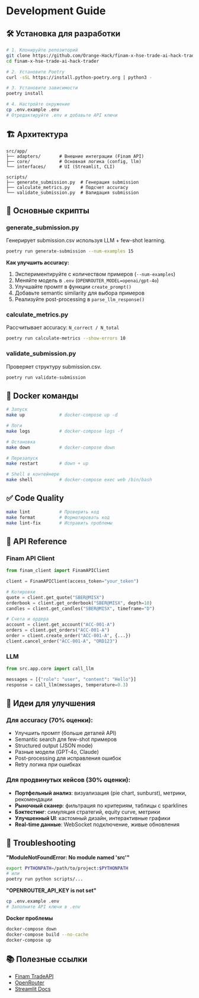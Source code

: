 # Development Guide

## 🛠 Установка для разработки

```bash
# 1. Клонируйте репозиторий
git clone https://github.com/Orange-Hack/finam-x-hse-trade-ai-hack-trader
cd finam-x-hse-trade-ai-hack-trader

# 2. Установите Poetry
curl -sSL https://install.python-poetry.org | python3 -

# 3. Установите зависимости
poetry install

# 4. Настройте окружение
cp .env.example .env
# Отредактируйте .env и добавьте API ключи
```

## 🏗 Архитектура

```
src/app/
├── adapters/       # Внешние интеграции (Finam API)
├── core/           # Основная логика (config, llm)
└── interfaces/     # UI (Streamlit, CLI)

scripts/
├── generate_submission.py  # Генерация submission
├── calculate_metrics.py    # Подсчет accuracy
└── validate_submission.py  # Валидация submission
```

## 📜 Основные скрипты

### generate_submission.py

Генерирует submission.csv используя LLM + few-shot learning.

```bash
poetry run generate-submission --num-examples 15
```

**Как улучшить accuracy:**
1. Экспериментируйте с количеством примеров (`--num-examples`)
2. Меняйте модель в `.env` (`OPENROUTER_MODEL=openai/gpt-4o`)
3. Улучшайте промпт в функции `create_prompt()`
4. Добавьте semantic similarity для выбора примеров
5. Реализуйте post-processing в `parse_llm_response()`

### calculate_metrics.py

Рассчитывает accuracy: `N_correct / N_total`

```bash
poetry run calculate-metrics --show-errors 10
```

### validate_submission.py

Проверяет структуру submission.csv.

```bash
poetry run validate-submission
```

## 🐳 Docker команды

```bash
# Запуск
make up             # docker-compose up -d

# Логи
make logs           # docker-compose logs -f

# Остановка
make down           # docker-compose down

# Перезапуск
make restart        # down + up

# Shell в контейнере
make shell          # docker-compose exec web /bin/bash
```

## ✅ Code Quality

```bash
make lint           # Проверить код
make format         # Форматировать код
make lint-fix       # Исправить проблемы
```

## 🎯 API Reference

### Finam API Client

```python
from finam_client import FinamAPIClient

client = FinamAPIClient(access_token="your_token")

# Котировки
quote = client.get_quote("SBER@MISX")
orderbook = client.get_orderbook("SBER@MISX", depth=10)
candles = client.get_candles("SBER@MISX", timeframe="D")

# Счета и ордера
account = client.get_account("ACC-001-A")
orders = client.get_orders("ACC-001-A")
order = client.create_order("ACC-001-A", {...})
client.cancel_order("ACC-001-A", "ORD123")
```

### LLM

```python
from src.app.core import call_llm

messages = [{"role": "user", "content": "Hello"}]
response = call_llm(messages, temperature=0.3)
```

## 🚀 Идеи для улучшения

### Для accuracy (70% оценки):
- Улучшить промпт (больше деталей API)
- Semantic search для few-shot примеров
- Structured output (JSON mode)
- Разные модели (GPT-4o, Claude)
- Post-processing для исправления ошибок
- Retry логика при ошибках

### Для продвинутых кейсов (30% оценки):
- **Портфельный анализ**: визуализация (pie chart, sunburst), метрики, рекомендации
- **Рыночный сканер**: фильтрация по критериям, таблицы с sparklines
- **Бэктестинг**: симуляция стратегий, equity curve, метрики
- **Улучшенный UI**: кастомный дизайн, интерактивные графики
- **Real-time данные**: WebSocket подключение, живые обновления

## 🐛 Troubleshooting

**"ModuleNotFoundError: No module named 'src'"**
```bash
export PYTHONPATH=/path/to/project:$PYTHONPATH
# или
poetry run python scripts/...
```

**"OPENROUTER_API_KEY is not set"**
```bash
cp .env.example .env
# Заполните API ключи в .env
```

**Docker проблемы**
```bash
docker-compose down
docker-compose build --no-cache
docker-compose up
```

## 📚 Полезные ссылки

- [Finam TradeAPI](https://tradeapi.finam.ru/)
- [OpenRouter](https://openrouter.ai/)
- [Streamlit Docs](https://docs.streamlit.io/)
